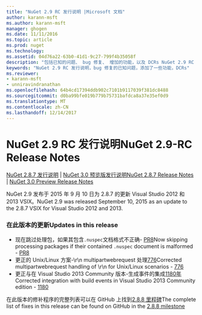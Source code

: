 ```yaml
---
title: "NuGet 2.9 RC 发行说明 |Microsoft 文档"
author: karann-msft
ms.author: karann-msft
manager: ghogen
ms.date: 11/11/2016
ms.topic: article
ms.prod: nuget
ms.technology: 
ms.assetid: 04d76a22-63b0-41d1-9c27-799f4b35058f
description: "包括已知的问题、 bug 修复、 增加的功能，以及 DCRs NuGet 2.9 RC 的发行说明。"
keywords: "NuGet 2.9 RC 发行说明，bug 修复的已知问题，添加了一些功能，DCRs"
ms.reviewer:
- karann-msft
- unniravindranathan
ms.openlocfilehash: 64b4cd17394ddb902c7101b9117039f381dc8488
ms.sourcegitcommit: d0ba99bfe019b779b75731bafdca8a37e35ef0d9
ms.translationtype: MT
ms.contentlocale: zh-CN
ms.lasthandoff: 12/14/2017
---
```

# <a name="nuget-29-rc-release-notes"></a><span data-ttu-id="f6066-104">NuGet 2.9 RC 发行说明</span><span class="sxs-lookup"><span data-stu-id="f6066-104">NuGet 2.9-RC Release Notes</span></span>

<span data-ttu-id="f6066-105">[NuGet 2.8.7 发行说明](../release-notes/nuget-2.8.7.md) | [NuGet 3.0 预览版发行说明](../release-notes/nuget-3.0-preview.md)</span><span class="sxs-lookup"><span data-stu-id="f6066-105">[NuGet 2.8.7 Release Notes](../release-notes/nuget-2.8.7.md) | [NuGet 3.0 Preview Release Notes](../release-notes/nuget-3.0-preview.md)</span></span>

<span data-ttu-id="f6066-106">NuGet 2.9 发布于 2015 年 9 月 10 日为 2.8.7 的更新 Visual Studio 2012 和 2013 VSIX。</span><span class="sxs-lookup"><span data-stu-id="f6066-106">NuGet 2.9 was released September 10, 2015 as an update to the 2.8.7 VSIX for Visual Studio 2012 and 2013.</span></span>

### <a name="updates-in-this-release"></a><span data-ttu-id="f6066-107">在此版本的更新</span><span class="sxs-lookup"><span data-stu-id="f6066-107">Updates in this release</span></span>

* <span data-ttu-id="f6066-108">现在跳过处理包，如果其包含`.nuspec`文档格式不正确- [PR8](https://github.com/NuGet/NuGet2/pull/8)</span><span class="sxs-lookup"><span data-stu-id="f6066-108">Now skipping processing packages if their contained `.nuspec` document is malformed - [PR8](https://github.com/NuGet/NuGet2/pull/8)</span></span>
* <span data-ttu-id="f6066-109">更正的 Unix/Linux 方案-\r\n multipartwebrequest 处理[776](https://github.com/NuGet/Home/issues/776)</span><span class="sxs-lookup"><span data-stu-id="f6066-109">Corrected multipartwebrequest handling of \r\n for Unix/Linux scenarios - [776](https://github.com/NuGet/Home/issues/776)</span></span>
* <span data-ttu-id="f6066-110">更正与在 Visual Studio 2013 Community 版本-生成事件的集成[1180年](https://github.com/NuGet/Home/issues/1180)</span><span class="sxs-lookup"><span data-stu-id="f6066-110">Corrected integration with build events in Visual Studio 2013 Community edition - [1180](https://github.com/NuGet/Home/issues/1180)</span></span>


<span data-ttu-id="f6066-111">在此版本的修补程序的完整列表可以在 GitHub 上找到[2.8.8 里程碑](https://github.com/NuGet/Home/issues?q=milestone%3A2.8.8+is%3Aclosed)</span><span class="sxs-lookup"><span data-stu-id="f6066-111">The complete list of fixes in this release can be found on GitHub in the [2.8.8 milestone](https://github.com/NuGet/Home/issues?q=milestone%3A2.8.8+is%3Aclosed)</span></span>
